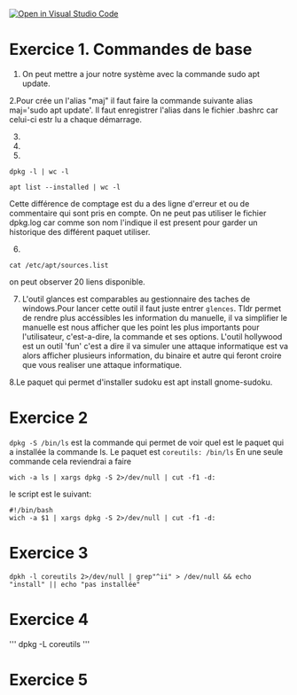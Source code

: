 [![Open in Visual Studio Code](https://classroom.github.com/assets/open-in-vscode-c66648af7eb3fe8bc4f294546bfd86ef473780cde1dea487d3c4ff354943c9ae.svg)](https://classroom.github.com/online_ide?assignment_repo_id=8562805&assignment_repo_type=AssignmentRepo)

# Exercice 1. Commandes de base

1. On peut mettre a jour notre système avec la commande sudo apt update.

2.Pour crée un l'alias "maj" il faut faire la commande suivante alias maj='sudo apt update'. Il faut enregistrer l'alias dans le fichier .bashrc car celui-ci estr lu a chaque démarrage.

3. 

4.

5. 
```
dpkg -l | wc -l
``` 
```
apt list --installed | wc -l
```
Cette différence de comptage est du a des ligne d'erreur et ou de commentaire qui sont pris en compte.
On ne peut pas utiliser le fichier dpkg.log car comme son nom l'indique il est present pour garder un historique des différent paquet utiliser.

6. 
 ```
cat /etc/apt/sources.list

```
on peut observer 20 liens disponible.

7. L'outil glances est comparables au gestionnaire des taches de windows.Pour lancer cette outil il faut juste entrer ```glences```. Tldr permet de rendre plus accéssibles les information du manuelle, il va simplifier le manuelle est nous afficher que les point les plus importants pour l'utilisateur, c'est-a-dire, la commande et ses options.
L'outil hollywood est un outil 'fun' c'est a dire il va simuler une attaque informatique est va alors afficher plusieurs information, du binaire et autre qui feront croire que vous realiser une attaque informatique.

8.Le paquet qui permet d'installer sudoku est apt install gnome-sudoku.

# Exercice 2

```dpkg -S /bin/ls``` 
est la commande qui permet de voir quel est le paquet qui a installée la commande ls. Le paquet est ```coreutils: /bin/ls```
En une seule commande cela reviendrai a faire 
```
wich -a ls | xargs dpkg -S 2>/dev/null | cut -f1 -d:
```
le script est le suivant:

```
#!/bin/bash
wich -a $1 | xargs dpkg -S 2>/dev/null | cut -f1 -d:
```


# Exercice 3

```
dpkh -l coreutils 2>/dev/null | grep"^ii" > /dev/null && echo "install" || echo "pas installée"
```
# Exercice 4

'''
dpkg -L coreutils
'''

# Exercice 5
